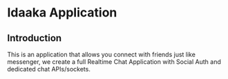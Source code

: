# Idaaka Application

## Introduction

This is an application that allows you connect with friends just like messenger, we create a full Realtime Chat Application with Social Auth and dedicated chat APIs/sockets.
